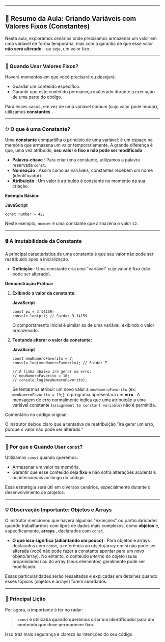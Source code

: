 
---

## 📝 Resumo da Aula: Criando Variáveis com Valores Fixos (Constantes)

Nesta aula, exploramos cenários onde precisamos armazenar um valor em uma variável de forma temporária, mas com a garantia de que esse valor **não será alterado** – ou seja, um valor fixo.

---

### 🤔 Quando Usar Valores Fixos?

Haverá momentos em que você precisará ou desejará:

* Guardar um conteúdo específico.
* Garantir que este conteúdo permaneça inalterado durante a execução de uma parte do código.

Para esses casos, em vez de uma variável comum (cujo valor pode mudar), utilizamos  **constantes** .

---

### ✨ O que é uma Constante?

Uma **constante** compartilha o princípio de uma variável: é um espaço na memória que armazena um valor temporariamente. A grande diferença é que, uma vez atribuído,  **seu valor é fixo e não pode ser modificado** .

* **Palavra-chave** : Para criar uma constante, utilizamos a palavra reservada `const`.
* **Nomeação** : Assim como as variáveis, constantes recebem um nome (identificador).
* **Atribuição** : Um valor é atribuído à constante no momento da sua criação.

**Exemplo Básico:**

**JavaScript**

```
const number = 42;
```

Neste exemplo, `number` é uma constante que armazena o valor `42`.

---

### 🔒 A Imutabilidade da Constante

A principal característica de uma constante é que seu valor não pode ser reatribuído após a inicialização.

* **Definição** : Uma constante cria uma "variável" cujo valor é fixo (não pode ser alterado).

**Demonstração Prática:**

1. **Exibindo o valor da constante:**

   **JavaScript**

   ```
   const pi = 3.14159;
   console.log(pi); // Saída: 3.14159
   ```

   O comportamento inicial é similar ao de uma variável, exibindo o valor armazenado.
2. **Tentando alterar o valor da constante:**

   **JavaScript**

   ```
   const meuNumeroFavorito = 7;
   console.log(meuNumeroFavorito); // Saída: 7

   // A linha abaixo irá gerar um erro:
   // meuNumeroFavorito = 10;
   // console.log(meuNumeroFavorito);
   ```

   Se tentarmos atribuir um novo valor a `meuNumeroFavorito` (ex: `meuNumeroFavorito = 10;`), o programa apresentará um  **erro** . A mensagem de erro normalmente indica que uma atribuição a uma variável constante (`assignment to constant variable`) não é permitida.

Comentário no código original:

O instrutor deixou claro que a tentativa de reatribuição "irá gerar um erro, porque o valor não pode ser alterado."

---

### 🎯 Por que e Quando Usar `const`?

Utilizamos `const` quando queremos:

* Armazenar um valor na memória.
* Garantir que esse conteúdo seja **fixo** e não sofra alterações acidentais ou intencionais ao longo do código.

Essa estratégia será útil em diversos cenários, especialmente durante o desenvolvimento de projetos.

---

### 💡 Observação Importante: Objetos e Arrays

O instrutor mencionou que haverá algumas "exceções" ou particularidades quando trabalharmos com tipos de dados mais complexos, como **objetos** e, especificamente,  **arrays** , declarados com `const`.

* **O que isso significa (adiantando um pouco)** : Para objetos e arrays declarados com `const`, a referência ao objeto/array em si não pode ser alterada (você não pode fazer a constante apontar para um *novo* objeto/array). No entanto, o conteúdo *interno* do objeto (suas propriedades) ou do array (seus elementos) geralmente pode ser modificado.

Essas particularidades serão ressaltadas e explicadas em detalhes quando esses tópicos (objetos e arrays) forem abordados.

---

### 🚀 Principal Lição

Por agora, o importante é ter no radar:

> **`const` é utilizada quando queremos criar um identificador para um conteúdo que deve permanecer fixo.**

Isso traz mais segurança e clareza às intenções do seu código.
